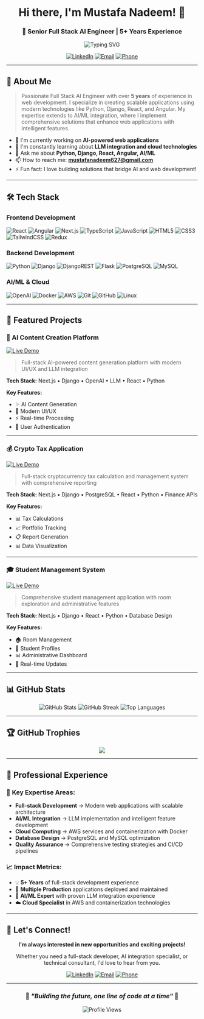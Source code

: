 <div align="center">

# Hi there, I'm Mustafa Nadeem! 👋

### 🚀 Senior Full Stack AI Engineer | 5+ Years Experience

<img src="https://readme-typing-svg.herokuapp.com?font=Fira+Code&pause=1000&color=36BCF7&center=true&vCenter=true&width=435&lines=Full+Stack+AI+Engineer;Python+%7C+Django+Expert;React+%7C+Angular+Developer;AI%2FML+Integration+Specialist;Cloud+%26+DevOps+Enthusiast" alt="Typing SVG" />

[![LinkedIn](https://img.shields.io/badge/LinkedIn-%230077B5.svg?logo=linkedin&logoColor=white)](https://www.linkedin.com/in/mustafa-nadeem-6ab63a187/)
[![Email](https://img.shields.io/badge/Email-D14836?logo=gmail&logoColor=white)](mailto:mustafanadeem627@gmail.com)
[![Phone](https://img.shields.io/badge/Phone-%2B923074727619-green)](tel:+923074727619)

</div>

---

## 🎯 About Me

> Passionate Full Stack AI Engineer with over **5 years** of experience in web development. I specialize in creating scalable applications using modern technologies like Python, Django, React, and Angular. My expertise extends to AI/ML integration, where I implement comprehensive solutions that enhance web applications with intelligent features.

- 🔭 I'm currently working on **AI-powered web applications**
- 🌱 I'm constantly learning about **LLM integration and cloud technologies**
- 💬 Ask me about **Python, Django, React, Angular, AI/ML**
- 📫 How to reach me: **mustafanadeem627@gmail.com**
- ⚡ Fun fact: I love building solutions that bridge AI and web development!

---

## 🛠️ Tech Stack

### Frontend Development
![React](https://img.shields.io/badge/React-%2320232a.svg?style=for-the-badge&logo=react&logoColor=%2361DAFB)
![Angular](https://img.shields.io/badge/Angular-%23DD0031.svg?style=for-the-badge&logo=angular&logoColor=white)
![Next.js](https://img.shields.io/badge/Next.js-000000?style=for-the-badge&logo=nextdotjs&logoColor=white)
![TypeScript](https://img.shields.io/badge/TypeScript-%23007ACC.svg?style=for-the-badge&logo=typescript&logoColor=white)
![JavaScript](https://img.shields.io/badge/JavaScript-%23323330.svg?style=for-the-badge&logo=javascript&logoColor=%23F7DF1E)
![HTML5](https://img.shields.io/badge/HTML5-%23E34F26.svg?style=for-the-badge&logo=html5&logoColor=white)
![CSS3](https://img.shields.io/badge/CSS3-%231572B6.svg?style=for-the-badge&logo=css3&logoColor=white)
![TailwindCSS](https://img.shields.io/badge/Tailwind_CSS-%2338B2AC.svg?style=for-the-badge&logo=tailwind-css&logoColor=white)
![Redux](https://img.shields.io/badge/Redux-%23593d88.svg?style=for-the-badge&logo=redux&logoColor=white)

### Backend Development
![Python](https://img.shields.io/badge/Python-3670A0?style=for-the-badge&logo=python&logoColor=ffdd54)
![Django](https://img.shields.io/badge/Django-%23092E20.svg?style=for-the-badge&logo=django&logoColor=white)
![DjangoREST](https://img.shields.io/badge/DJANGO-REST-ff1709?style=for-the-badge&logo=django&logoColor=white&color=ff1709&labelColor=gray)
![Flask](https://img.shields.io/badge/Flask-%23000.svg?style=for-the-badge&logo=flask&logoColor=white)
![PostgreSQL](https://img.shields.io/badge/PostgreSQL-%23316192.svg?style=for-the-badge&logo=postgresql&logoColor=white)
![MySQL](https://img.shields.io/badge/MySQL-%2300f.svg?style=for-the-badge&logo=mysql&logoColor=white)

### AI/ML & Cloud
![OpenAI](https://img.shields.io/badge/OpenAI-412991?style=for-the-badge&logo=openai&logoColor=white)
![Docker](https://img.shields.io/badge/Docker-%230db7ed.svg?style=for-the-badge&logo=docker&logoColor=white)
![AWS](https://img.shields.io/badge/AWS-%23FF9900.svg?style=for-the-badge&logo=amazon-aws&logoColor=white)
![Git](https://img.shields.io/badge/Git-%23F05033.svg?style=for-the-badge&logo=git&logoColor=white)
![GitHub](https://img.shields.io/badge/GitHub-%23121011.svg?style=for-the-badge&logo=github&logoColor=white)
![Linux](https://img.shields.io/badge/Linux-FCC624?style=for-the-badge&logo=linux&logoColor=black)

---

## 🌟 Featured Projects

### 🤖 AI Content Creation Platform
[![Live Demo](https://img.shields.io/badge/Live%20Demo-success?style=for-the-badge&logo=vercel)](https://content-creation-frontend.vercel.app)

> Full-stack AI-powered content generation platform with modern UI/UX and LLM integration

**Tech Stack:** Next.js • Django • OpenAI • LLM • React • Python

**Key Features:**
- ✨ AI Content Generation
- 🎨 Modern UI/UX
- ⚡ Real-time Processing
- 🔐 User Authentication

---

### 💰 Crypto Tax Application
[![Live Demo](https://img.shields.io/badge/Live%20Demo-success?style=for-the-badge&logo=vercel)](https://crypto-tax-app-ip1x.vercel.app/)

> Full-stack cryptocurrency tax calculation and management system with comprehensive reporting

**Tech Stack:** Next.js • Django • PostgreSQL • React • Python • Finance APIs

**Key Features:**
- 📊 Tax Calculations
- 📈 Portfolio Tracking
- 📋 Report Generation
- 📊 Data Visualization

---

### 🎓 Student Management System
[![Live Demo](https://img.shields.io/badge/Live%20Demo-success?style=for-the-badge&logo=vercel)](https://student-management-app-t7yu.vercel.app/explore-rooms)

> Comprehensive student management application with room exploration and administrative features

**Tech Stack:** Next.js • Django • React • Python • Database Design

**Key Features:**
- 🏠 Room Management
- 👥 Student Profiles
- 📊 Administrative Dashboard
- 🔄 Real-time Updates

---

## 📊 GitHub Stats

<div align="center">

<img src="https://github-readme-stats.vercel.app/api?username=syedmustafan&theme=tokyonight&hide_border=false&include_all_commits=true&count_private=true" alt="GitHub Stats" />

<img src="https://github-readme-streak-stats.herokuapp.com/?user=syedmustafan&theme=tokyonight&hide_border=false" alt="GitHub Streak" />

<img src="https://github-readme-stats.vercel.app/api/top-langs/?username=syedmustafan&theme=tokyonight&hide_border=false&include_all_commits=true&count_private=true&layout=compact" alt="Top Languages" />

</div>

---

## 🏆 GitHub Trophies
<div align="center">

![](https://github-profile-trophy.vercel.app/?username=syedmustafan&theme=tokyonight&no-frame=false&no-bg=false&margin-w=4)

</div>

---

## 💼 Professional Experience

### 🎯 **Key Expertise Areas:**
- **Full-stack Development** → Modern web applications with scalable architecture
- **AI/ML Integration** → LLM implementation and intelligent feature development
- **Cloud Computing** → AWS services and containerization with Docker
- **Database Design** → PostgreSQL and MySQL optimization
- **Quality Assurance** → Comprehensive testing strategies and CI/CD pipelines

### 📈 **Impact Metrics:**
- 💡 **5+ Years** of full-stack development experience
- 🚀 **Multiple Production** applications deployed and maintained
- 🤖 **AI/ML Expert** with proven LLM integration experience
- ☁️ **Cloud Specialist** in AWS and containerization technologies

---

## 🤝 Let's Connect!

<div align="center">

**I'm always interested in new opportunities and exciting projects!**

Whether you need a full-stack developer, AI integration specialist, or technical consultant, I'd love to hear from you.

[![LinkedIn](https://img.shields.io/badge/LinkedIn-Connect-blue?style=for-the-badge&logo=linkedin)](https://www.linkedin.com/in/mustafa-nadeem-6ab63a187/)
[![Email](https://img.shields.io/badge/Email-Contact-red?style=for-the-badge&logo=gmail)](mailto:mustafanadeem627@gmail.com)
[![Phone](https://img.shields.io/badge/Phone-Call-green?style=for-the-badge&logo=phone)](tel:+923074727619)

</div>

---

<div align="center">

### 💫 *"Building the future, one line of code at a time"* 💫

![Profile Views](https://komarev.com/ghpvc/?username=syedmustafan&color=blueviolet&style=for-the-badge)

</div>
